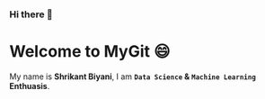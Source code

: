 ### Hi there 👋

# Welcome to MyGit 😄

My name is **Shrikant Biyani**, I am **`Data Science` & `Machine Learning` Enthuasis**.


<!--
**shribiyani/shribiyani** is a ✨ _special_ ✨ repository because its `README.md` (this file) appears on your GitHub profile.

Here are some ideas to get you started:

- 🔭 I’m currently working on Credit Card Default Prediction, ...
- 🌱 I’m currently learning ...
- 👯 I’m looking to collaborate on ...
- 🤔 I’m looking for help with ...
- 💬 Ask me about ...
- 📫 How to reach me: ...
- 😄 Pronouns: ...
- ⚡ Fun fact: ...
-->
